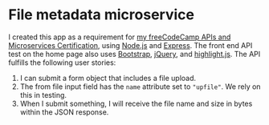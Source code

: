 # File metadata microservice

I created this app as a requirement for [my freeCodeCamp APIs and Microservices Certification](https://www.freecodecamp.org/certification/tywmick/apis-and-microservices), using [Node.js](https://nodejs.org/en/) and [Express](https://expressjs.com/). The front end API test on the home page also uses [Bootstrap](https://getbootstrap.com/), [jQuery](https://jquery.com/), and [highlight.js](https://highlightjs.org/). The API fulfills the following user stories:

1.  I can submit a form object that includes a file upload.
2.  The from file input field has the `name` attribute set to `"upfile"`. We rely on this in testing.
3.  When I submit something, I will receive the file name and size in bytes within the JSON response.
